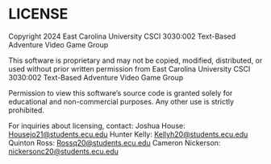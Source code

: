 # LICENSE  

Copyright 2024 East Carolina University CSCI 3030:002 Text-Based Adventure Video Game Group

This software is proprietary and may not be copied, modified, distributed, or used without prior written permission from East Carolina University CSCI 3030:002 Text-Based Adventure Video Game Group

Permission to view this software’s source code is granted solely for educational and non-commercial purposes. Any other use is strictly prohibited.  

For inquiries about licensing, contact: 
Joshua House: Housejo21@students.ecu.edu
Hunter Kelly: Kellyh20@students.ecu.edu
Quinton Ross: Rossq20@students.ecu.edu
Cameron Nickerson: nickersonc20@students.ecu.edu